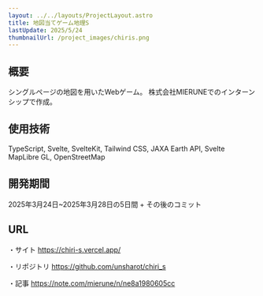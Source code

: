 ```yaml
---
layout: ../../layouts/ProjectLayout.astro
title: 地図当てゲーム地理S
lastUpdate: 2025/5/24
thumbnailUrl: /project_images/chiris.png
---
```


## 概要
シングルページの地図を用いたWebゲーム。
株式会社MIERUNEでのインターンシップで作成。

## 使用技術
TypeScript, Svelte, SvelteKit, Tailwind CSS, JAXA Earth API, Svelte MapLibre GL, OpenStreetMap

## 開発期間
2025年3月24日~2025年3月28日の5日間 + その後のコミット

## URL
・サイト
https://chiri-s.vercel.app/

・リポジトリ
https://github.com/unsharot/chiri_s

・記事
https://note.com/mierune/n/ne8a1980605cc
